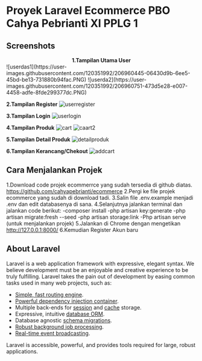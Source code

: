 ## <h1><b>Proyek Laravel Ecommerce PBO Cahya Pebrianti XI PPLG 1</b></h1>

## Screenshots
<center><b>1.Tampilan Utama User</b></center>
![userdas1](https://user-images.githubusercontent.com/120351992/206960445-06430d9b-6ee5-45bd-be13-731880b94fac.PNG)
![userda2](https://user-images.githubusercontent.com/120351992/206960751-473d5e28-e007-4458-adfe-8fde299377dc.PNG)

<b>2.Tampilan Register</b>
![userregister](https://user-images.githubusercontent.com/120351992/206960854-d2f8343d-1423-4398-b29b-8e63b57d18c3.PNG)

<b>3.Tampilan Login</b>
![userlogin](https://user-images.githubusercontent.com/120351992/206960858-ebe31ac3-e83d-49c1-a21c-df8511192ec7.PNG)

<b>4.Tampilan Produk</b>
![cart](https://user-images.githubusercontent.com/120351992/206960896-fa582bbe-84fc-433e-8022-54df8b386767.PNG)
![caart2](https://user-images.githubusercontent.com/120351992/206960906-84d73e41-a52a-45f0-b7b0-225228b9d1fd.PNG)

<b>5.Tampilan Detail Produk</b>
![detailproduk](https://user-images.githubusercontent.com/120351992/206960918-9d951ba7-8aa7-4948-968e-8c4002587af9.PNG)

<b>6.Tampilan Kerancang/Chekout</b>
![addcart](https://user-images.githubusercontent.com/120351992/206960927-b0f1909e-757b-44f7-a9d4-b177681f1cef.PNG)

## Cara Menjalankan Projek
1.Download code projek ecommerrce yang sudah tersedia di github diatas.
https://github.com/cahyapebrianti/ecommerce
2.Pergi ke file projek ecommerce yang sudah di download tadi.
3.Salin file .env.example menjadi .env dan edit databasenya di sana.
4.Selanjutnya jalankan terminal dan jalankan code berikut:
-composer install
-php artisan key:generate
-php artisan migrate:fresh --seed
-php artisan storage:link
-Php artisan serve (untuk menjalankan projek)
5.Jalankan di Chrome dengan mengetikan http://127.0.0.1:8000/ 
6.Kemudian Register Akun baru


## About Laravel

Laravel is a web application framework with expressive, elegant syntax. We believe development must be an enjoyable and creative experience to be truly fulfilling. Laravel takes the pain out of development by easing common tasks used in many web projects, such as:

- [Simple, fast routing engine](https://laravel.com/docs/routing).
- [Powerful dependency injection container](https://laravel.com/docs/container).
- Multiple back-ends for [session](https://laravel.com/docs/session) and [cache](https://laravel.com/docs/cache) storage.
- Expressive, intuitive [database ORM](https://laravel.com/docs/eloquent).
- Database agnostic [schema migrations](https://laravel.com/docs/migrations).
- [Robust background job processing](https://laravel.com/docs/queues).
- [Real-time event broadcasting](https://laravel.com/docs/broadcasting).

Laravel is accessible, powerful, and provides tools required for large, robust applications.


